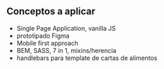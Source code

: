  

## Conceptos a aplicar
- Single Page Application, vanilla JS  
- prototipado Figma
- Mobile first approach
- BEM, SASS, 7 in 1, mixins/herencia
- handlebars para template de cartas de alimentos
 

 
